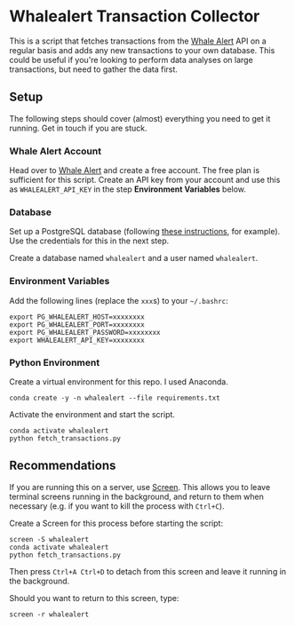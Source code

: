 # Whalealert Transaction Collector
This is a script that fetches transactions from the [Whale Alert](whale-alert.io) API on a regular basis and adds any new transactions to your own database. This could be useful if you're looking to perform data analyses on large transactions, but need to gather the data first.

## Setup
The following steps should cover (almost) everything you need to get it running. Get in touch if you are stuck.

### Whale Alert Account
Head over to [Whale Alert](https://whale-alert.io/about) and create a free account. The free plan is sufficient for this script. Create an API key from your account and use this as `WHALEALERT_API_KEY` in the step **Environment Variables** below.

### Database
Set up a PostgreSQL database (following [these instructions](https://www.digitalocean.com/community/tutorials/how-to-install-and-use-postgresql-on-ubuntu-18-04), for example). Use the credentials for this in the next step.

Create a database named `whalealert` and a user named `whalealert`.

### Environment Variables
Add the following lines (replace the `xxx`s) to your `~/.bashrc`:

```
export PG_WHALEALERT_HOST=xxxxxxxx
export PG_WHALEALERT_PORT=xxxxxxxx
export PG_WHALEALERT_PASSWORD=xxxxxxxx
export WHALEALERT_API_KEY=xxxxxxxx
```

### Python Environment
Create a virtual environment for this repo. I used Anaconda.

```
conda create -y -n whalealert --file requirements.txt
```

Activate the environment and start the script.

```
conda activate whalealert
python fetch_transactions.py
```

## Recommendations
If you are running this on a server, use [Screen](https://linuxize.com/post/how-to-use-linux-screen/). This allows you to leave terminal screens running in the background, and return to them when necessary (e.g. if you want to kill the process with `Ctrl+C`).

Create a Screen for this process before starting the script:

```
screen -S whalealert
conda activate whalealert
python fetch_transactions.py
```

Then press `Ctrl+A Ctrl+D` to detach from this screen and leave it running in the background.

Should you want to return to this screen, type:

```
screen -r whalealert
```
